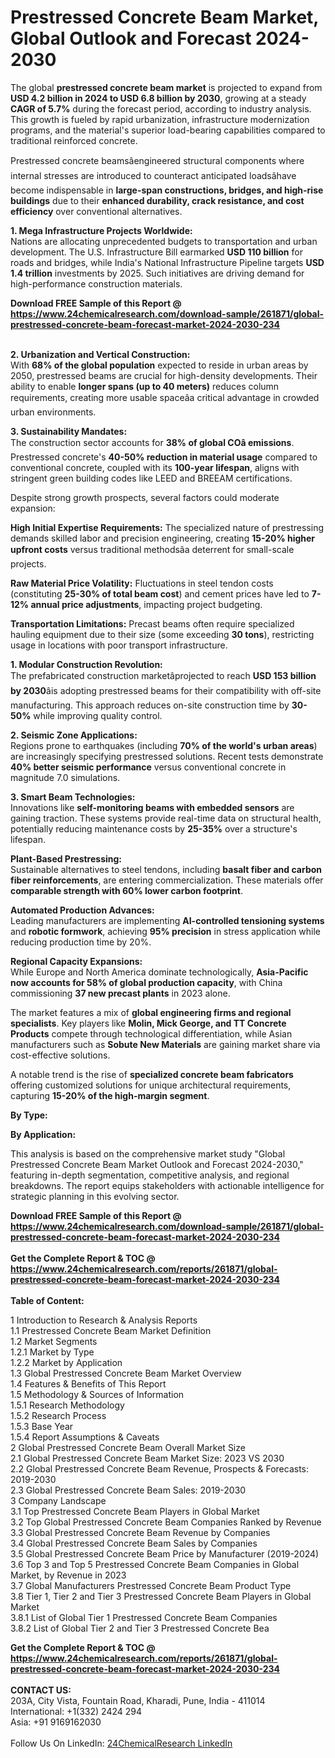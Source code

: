 <h1>Prestressed Concrete Beam Market, Global Outlook and Forecast 2024-2030</h1><p>The global <strong>prestressed concrete beam market</strong> is projected to expand from <strong>USD 4.2 billion in 2024 to USD 6.8 billion by 2030</strong>, growing at a steady <strong>CAGR of 5.7%</strong> during the forecast period, according to industry analysis. This growth is fueled by rapid urbanization, infrastructure modernization programs, and the material's superior load-bearing capabilities compared to traditional reinforced concrete.</p><p>Prestressed concrete beamsâengineered structural components where internal stresses are introduced to counteract anticipated loadsâhave become indispensable in <strong>large-span constructions, bridges, and high-rise buildings</strong> due to their <strong>enhanced durability, crack resistance, and cost efficiency</strong> over conventional alternatives.</p><p><strong>1. Mega Infrastructure Projects Worldwide:</strong><br>
Nations are allocating unprecedented budgets to transportation and urban development. The U.S. Infrastructure Bill earmarked <strong>USD 110 billion</strong> for roads and bridges, while India's National Infrastructure Pipeline targets <strong>USD 1.4 trillion</strong> investments by 2025. Such initiatives are driving demand for high-performance construction materials.</p><div><b>Download FREE Sample of this Report @ 
            <a href="https://www.24chemicalresearch.com/download-sample/261871/global-prestressed-concrete-beam-forecast-market-2024-2030-234">
            https://www.24chemicalresearch.com/download-sample/261871/global-prestressed-concrete-beam-forecast-market-2024-2030-234</a></b></div><br><p><strong>2. Urbanization and Vertical Construction:</strong><br>
With <strong>68% of the global population</strong> expected to reside in urban areas by 2050, prestressed beams are crucial for high-density developments. Their ability to enable <strong>longer spans (up to 40 meters)</strong> reduces column requirements, creating more usable spaceâa critical advantage in crowded urban environments.</p><p><strong>3. Sustainability Mandates:</strong><br>
The construction sector accounts for <strong>38% of global COâ emissions</strong>. Prestressed concrete's <strong>40-50% reduction in material usage</strong> compared to conventional concrete, coupled with its <strong>100-year lifespan</strong>, aligns with stringent green building codes like LEED and BREEAM certifications.</p><p>Despite strong growth prospects, several factors could moderate expansion:</p><p><strong>High Initial Expertise Requirements:</strong> The specialized nature of prestressing demands skilled labor and precision engineering, creating <strong>15-20% higher upfront costs</strong> versus traditional methodsâa deterrent for small-scale projects.</p><p><strong>Raw Material Price Volatility:</strong> Fluctuations in steel tendon costs (constituting <strong>25-30% of total beam cost</strong>) and cement prices have led to <strong>7-12% annual price adjustments</strong>, impacting project budgeting.</p><p><strong>Transportation Limitations:</strong> Precast beams often require specialized hauling equipment due to their size (some exceeding <strong>30 tons</strong>), restricting usage in locations with poor transport infrastructure.</p><p><strong>1. Modular Construction Revolution:</strong><br>
The prefabricated construction marketâprojected to reach <strong>USD 153 billion by 2030</strong>âis adopting prestressed beams for their compatibility with off-site manufacturing. This approach reduces on-site construction time by <strong>30-50%</strong> while improving quality control.</p><p><strong>2. Seismic Zone Applications:</strong><br>
Regions prone to earthquakes (including <strong>70% of the world's urban areas</strong>) are increasingly specifying prestressed solutions. Recent tests demonstrate <strong>40% better seismic performance</strong> versus conventional concrete in magnitude 7.0 simulations.</p><p><strong>3. Smart Beam Technologies:</strong><br>
Innovations like <strong>self-monitoring beams with embedded sensors</strong> are gaining traction. These systems provide real-time data on structural health, potentially reducing maintenance costs by <strong>25-35%</strong> over a structure's lifespan.</p><p><strong>Plant-Based Prestressing:</strong><br>
    Sustainable alternatives to steel tendons, including <strong>basalt fiber and carbon fiber reinforcements</strong>, are entering commercialization. These materials offer <strong>comparable strength with 60% lower carbon footprint</strong>.</p><p><strong>Automated Production Advances:</strong><br>
    Leading manufacturers are implementing <strong>AI-controlled tensioning systems</strong> and <strong>robotic formwork</strong>, achieving <strong>95% precision</strong> in stress application while reducing production time by 20%.</p><p><strong>Regional Capacity Expansions:</strong><br>
    While Europe and North America dominate technologically, <strong>Asia-Pacific now accounts for 58% of global production capacity</strong>, with China commissioning <strong>37 new precast plants</strong> in 2023 alone.</p><p>The market features a mix of <strong>global engineering firms and regional specialists</strong>. Key players like <strong>Molin, Mick George, and TT Concrete Products</strong> compete through technological differentiation, while Asian manufacturers such as <strong>Sobute New Materials</strong> are gaining market share via cost-effective solutions.</p><p>A notable trend is the rise of <strong>specialized concrete beam fabricators</strong> offering customized solutions for unique architectural requirements, capturing <strong>15-20% of the high-margin segment</strong>.</p><p><strong>By Type:</strong></p><p><strong>By Application:</strong></p><p>This analysis is based on the comprehensive market study "Global Prestressed Concrete Beam Market Outlook and Forecast 2024-2030," featuring in-depth segmentation, competitive analysis, and regional breakdowns. The report equips stakeholders with actionable intelligence for strategic planning in this evolving sector.</p><div><b>Download FREE Sample of this Report @ 
            <a href="https://www.24chemicalresearch.com/download-sample/261871/global-prestressed-concrete-beam-forecast-market-2024-2030-234">
            https://www.24chemicalresearch.com/download-sample/261871/global-prestressed-concrete-beam-forecast-market-2024-2030-234</a></b></div><br><div><b>Get the Complete Report & TOC @ 
            <a href="https://www.24chemicalresearch.com/reports/261871/global-prestressed-concrete-beam-forecast-market-2024-2030-234">
            https://www.24chemicalresearch.com/reports/261871/global-prestressed-concrete-beam-forecast-market-2024-2030-234</a></b></div><br>
            <b>Table of Content:</b><p>1 Introduction to Research & Analysis Reports<br />
    1.1 Prestressed Concrete Beam Market Definition<br />
    1.2 Market Segments<br />
        1.2.1 Market by Type<br />
        1.2.2 Market by Application<br />
    1.3 Global Prestressed Concrete Beam Market Overview<br />
    1.4 Features & Benefits of This Report<br />
    1.5 Methodology & Sources of Information<br />
        1.5.1 Research Methodology<br />
        1.5.2 Research Process<br />
        1.5.3 Base Year<br />
        1.5.4 Report Assumptions & Caveats<br />
2 Global Prestressed Concrete Beam Overall Market Size<br />
    2.1 Global Prestressed Concrete Beam Market Size: 2023 VS 2030<br />
    2.2 Global Prestressed Concrete Beam Revenue, Prospects & Forecasts: 2019-2030<br />
    2.3 Global Prestressed Concrete Beam Sales: 2019-2030<br />
3 Company Landscape<br />
    3.1 Top Prestressed Concrete Beam Players in Global Market<br />
    3.2 Top Global Prestressed Concrete Beam Companies Ranked by Revenue<br />
    3.3 Global Prestressed Concrete Beam Revenue by Companies<br />
    3.4 Global Prestressed Concrete Beam Sales by Companies<br />
    3.5 Global Prestressed Concrete Beam Price by Manufacturer (2019-2024)<br />
    3.6 Top 3 and Top 5 Prestressed Concrete Beam Companies in Global Market, by Revenue in 2023<br />
    3.7 Global Manufacturers Prestressed Concrete Beam Product Type<br />
    3.8 Tier 1, Tier 2 and Tier 3 Prestressed Concrete Beam Players in Global Market<br />
        3.8.1 List of Global Tier 1 Prestressed Concrete Beam Companies<br />
        3.8.2 List of Global Tier 2 and Tier 3 Prestressed Concrete Bea</p><div><b>Get the Complete Report & TOC @ 
            <a href="https://www.24chemicalresearch.com/reports/261871/global-prestressed-concrete-beam-forecast-market-2024-2030-234">
            https://www.24chemicalresearch.com/reports/261871/global-prestressed-concrete-beam-forecast-market-2024-2030-234</a></b></div><br><b>CONTACT US:</b><br>
            203A, City Vista, Fountain Road, Kharadi, Pune, India - 411014<br>
            International: +1(332) 2424 294<br>
            Asia: +91 9169162030 <br><br>
            Follow Us On LinkedIn: <a href="https://www.linkedin.com/company/24chemicalresearch/">24ChemicalResearch LinkedIn</a>